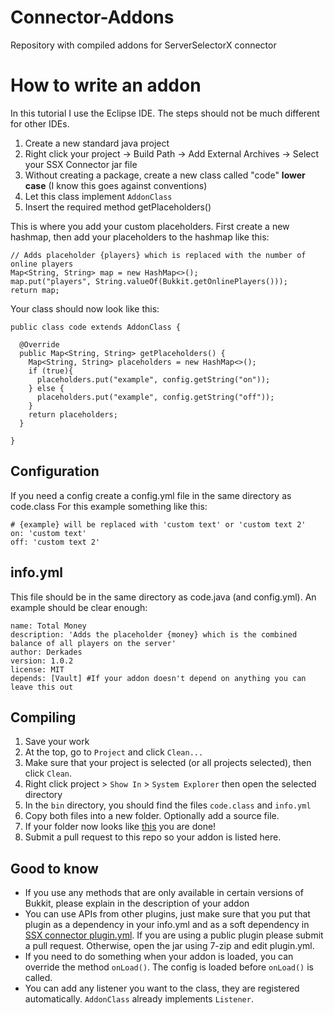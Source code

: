# Connector-Addons
Repository with compiled addons for ServerSelectorX connector

# How to write an addon
In this tutorial I use the Eclipse IDE. The steps should not be much different for other IDEs.

1. Create a new standard java project
2. Right click your project -> Build Path -> Add External Archives -> Select your SSX Connector jar file
3. Without creating a package, create a new class called "code" **lower case** (I know this goes against conventions)
4. Let this class implement `AddonClass`
5. Insert the required method getPlaceholders()

This is where you add your custom placeholders. First create a new hashmap, then add your placeholders to the hashmap like this:
```
// Adds placeholder {players} which is replaced with the number of online players
Map<String, String> map = new HashMap<>();
map.put("players", String.valueOf(Bukkit.getOnlinePlayers()));
return map;
```

Your class should now look like this:
```
public class code extends AddonClass {

  @Override
  public Map<String, String> getPlaceholders() {
    Map<String, String> placeholders = new HashMap<>();
    if (true){
      placeholders.put("example", config.getString("on"));
    } else {
      placeholders.put("example", config.getString("off"));
    }
    return placeholders;
  }

}
```
## Configuration
If you need a config create a config.yml file in the same directory as code.class
For this example something like this:
```
# {example} will be replaced with 'custom text' or 'custom text 2'
on: 'custom text'
off: 'custom text 2'
```

## info.yml
This file should be in the same directory as code.java (and config.yml). An example should be clear enough:
```
name: Total Money
description: 'Adds the placeholder {money} which is the combined balance of all players on the server'
author: Derkades
version: 1.0.2
license: MIT
depends: [Vault] #If your addon doesn't depend on anything you can leave this out
```
## Compiling
1. Save your work
2. At the top, go to `Project` and click `Clean...`
3. Make sure that your project is selected (or all projects selected), then click `Clean`.
4. Right click project > `Show In` > `System Explorer` then open the selected directory
5. In the `bin` directory, you should find the files `code.class` and `info.yml`
6. Copy both files into a new folder. Optionally add a source file.
7. If your folder now looks like <a href="https://github.com/ServerSelectorX/Connector-Addons/tree/master/PlayerCount">this</a> you are done!
8. Submit a pull request to this repo so your addon is listed here.
## Good to know
- If you use any methods that are only available in certain versions of Bukkit, please explain in the description of your addon
- You can use APIs from other plugins, just make sure that you put that plugin as a dependency in your info.yml and as a soft dependency in <a href="https://github.com/ServerSelectorX/ServerSelectorX-Connector/blob/master/src/plugin.yml">SSX connector plugin.yml</a>. If you are using a public plugin please submit a pull request. Otherwise, open the jar using 7-zip and edit plugin.yml.
- If you need to do something when your addon is loaded, you can override the method `onLoad()`. The config is loaded before `onLoad()` is called.
- You can add any listener you want to the class, they are registered automatically. `AddonClass` already implements `Listener`.
